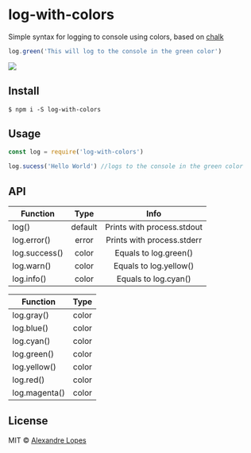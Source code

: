 # log-with-colors
Simple syntax for logging to console using colors, based on [chalk](https://github.com/chalk/chalk)
```javascript
log.green('This will log to the console in the green color')
```
![](https://github.com/al-lopes/log-with-colors/blob/master/README.png?raw=true)

## Install

```console
$ npm i -S log-with-colors
```

## Usage

```javascript
const log = require('log-with-colors')
```
```javascript
log.sucess('Hello World') //logs to the console in the green color
```

## API

| Function      | Type          | Info          |
| ------------- |:-------------:|:-------------:|
| log()         | default       | Prints with process.stdout |
| log.error()   | error         | Prints with process.stderr |
| log.success() | color         | Equals to log.green()   |
| log.warn()    | color         | Equals to log.yellow()  |
| log.info()    | color         | Equals to log.cyan()    |

| Function      | Type          |
| ------------- |:-------------:|
| log.gray()    | color         |
| log.blue()    | color         |
| log.cyan()    | color         |
| log.green()   | color         |
| log.yellow()  | color         |
| log.red()     | color         |
| log.magenta() | color         |

## License
MIT © [Alexandre Lopes](https://alexandrelopes.design)
